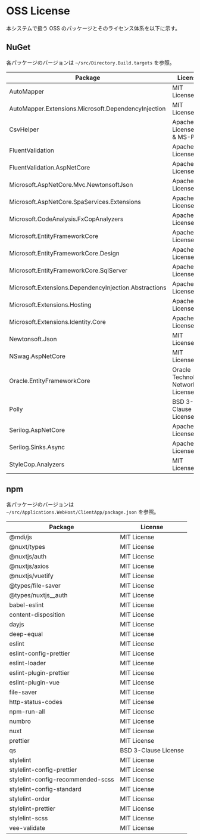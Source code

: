 # OSS License

本システムで扱う OSS のパッケージとそのライセンス体系を以下に示す。

## NuGet

各パッケージのバージョンは `~/src/Directory.Build.targets` を参照。

| Package                                               | License                           |
| ----------------------------------------------------- | --------------------------------- |
| AutoMapper                                            | MIT License                       |
| AutoMapper.Extensions.Microsoft.DependencyInjection   | MIT License                       |
| CsvHelper                                             | Apache License 2.0 & MS-PL        |
| FluentValidation                                      | Apache License 2.0                |
| FluentValidation.AspNetCore                           | Apache License 2.0                |
| Microsoft.AspNetCore.Mvc.NewtonsoftJson               | Apache License 2.0                |
| Microsoft.AspNetCore.SpaServices.Extensions           | Apache License 2.0                |
| Microsoft.CodeAnalysis.FxCopAnalyzers                 | Apache License 2.0                |
| Microsoft.EntityFrameworkCore                         | Apache License 2.0                |
| Microsoft.EntityFrameworkCore.Design                  | Apache License 2.0                |
| Microsoft.EntityFrameworkCore.SqlServer               | Apache License 2.0                |
| Microsoft.Extensions.DependencyInjection.Abstractions | Apache License 2.0                |
| Microsoft.Extensions.Hosting                          | Apache License 2.0                |
| Microsoft.Extensions.Identity.Core                    | Apache License 2.0                |
| Newtonsoft.Json                                       | MIT License                       |
| NSwag.AspNetCore                                      | MIT License                       |
| Oracle.EntityFrameworkCore                            | Oracle Technology Network License |
| Polly                                                 | BSD 3-Clause License              |
| Serilog.AspNetCore                                    | Apache License 2.0                |
| Serilog.Sinks.Async                                   | Apache License 2.0                |
| StyleCop.Analyzers                                    | MIT License                       |

## npm

各パッケージのバージョンは `~/src/Applications.WebHost/ClientApp/package.json` を参照。

| Package                           | License              |
| --------------------------------- | -------------------- |
| @mdi/js                           | MIT License          |
| @nuxt/types                       | MIT License          |
| @nuxtjs/auth                      | MIT License          |
| @nuxtjs/axios                     | MIT License          |
| @nuxtjs/vuetify                   | MIT License          |
| @types/file-saver                 | MIT License          |
| @types/nuxtjs__auth               | MIT License          |
| babel-eslint                      | MIT License          |
| content-disposition               | MIT License          |
| dayjs                             | MIT License          |
| deep-equal                        | MIT License          |
| eslint                            | MIT License          |
| eslint-config-prettier            | MIT License          |
| eslint-loader                     | MIT License          |
| eslint-plugin-prettier            | MIT License          |
| eslint-plugin-vue                 | MIT License          |
| file-saver                        | MIT License          |
| http-status-codes                 | MIT License          |
| npm-run-all                       | MIT License          |
| numbro                            | MIT License          |
| nuxt                              | MIT License          |
| prettier                          | MIT License          |
| qs                                | BSD 3-Clause License |
| stylelint                         | MIT License          |
| stylelint-config-prettier         | MIT License          |
| stylelint-config-recommended-scss | MIT License          |
| stylelint-config-standard         | MIT License          |
| stylelint-order                   | MIT License          |
| stylelint-prettier                | MIT License          |
| stylelint-scss                    | MIT License          |
| vee-validate                      | MIT License          |
